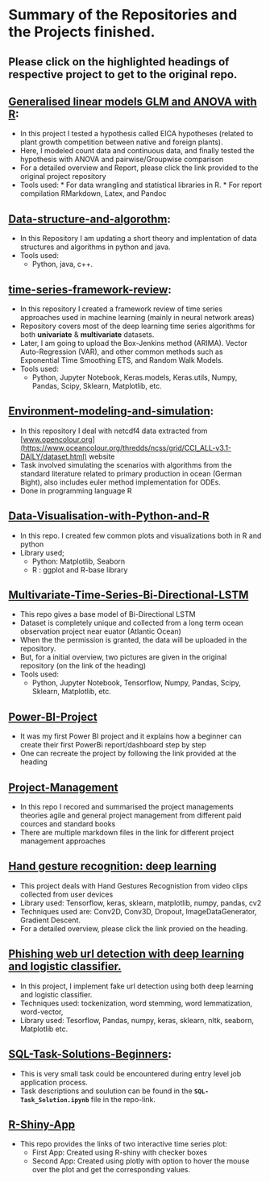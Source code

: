 # Summary of the Repositories and the Projects finished.
## Please click on the highlighted headings of respective project to get to the original repo.

## [Generalised linear models GLM and ANOVA with R](https://github.com/sarker2018/Generalized-Linear-Models-GLM-and-ANOVA):
* In this project I tested a hypothesis called EICA hypotheses (related to plant growth competition between native and foreign plants).
* Here, I modeled count data and continuous data, and finally tested the hypothesis with ANOVA and pairwise/Groupwise comparison
* For a detailed overview and Report, please click the link provided to the original project repository
* Tools used: 
      * For data wrangling and statistical libraries in R.
      * For report compilation RMarkdown, Latex, and Pandoc

## [Data-structure-and-algorothm](https://github.com/sarker2018/Data-Structure-Algorithms):
* In this Repository I am updating a short theory and implentation of data structures and algorithms in python and java.
* Tools used:
     * Python, java, c++.

## [time-series-framework-review](https://github.com/sarker2018/time-series-framework-review):
* In this repository I created a framework review of time series approaches used in machine learning (mainly in neural network areas)
* Repository covers most of the deep learning time series algorithms for both __univariate__ & __multivariate__ datasets.
* Later, I am going to upload the Box-Jenkins method (ARIMA). Vector Auto-Regression (VAR), and other common methods such as Exponential Time Smoothing ETS, and Random Walk Models.
* Tools used:
     * Python, Jupyter Notebook, Keras.models, Keras.utils, Numpy, Pandas, Scipy, Sklearn, Matplotlib, etc.
## [Environment-modeling-and-simulation](https://github.com/sarker2018/Environment-modeling-and-simulation):
* In this repository I deal with netcdf4 data extracted from [www.opencolour.org](https://www.oceancolour.org/thredds/ncss/grid/CCI_ALL-v3.1-DAILY/dataset.html) website
* Task involved simulating the scenarios with algorithms from the standard literature related to primary production in ocean (German Bight), also includes euler method implementation for ODEs.
* Done in programming language R
## [Data-Visualisation-with-Python-and-R](https://github.com/sarker2018/Data-Visualisation-with-Python-and-R)
* In this repo. I created few common plots and visualizations both in R and python
* Library used; 
    * Python: Matplotlib, Seaborn
    * R : ggplot and R-base library

## [Multivariate-Time-Series-Bi-Directional-LSTM](https://github.com/sarker2018/Multivariate-Time-Series-Bi-Directional-LSTM)
* This repo gives a base model of Bi-Directional LSTM
* Dataset is completely unique and collected from a long term ocean observation project near euator (Atlantic Ocean)
* When the the permission is granted, the data will be uploaded in the repository.
* But, for a initial overview, two pictures are given in the original repository (on the link of the heading)
* Tools used:
     * Python, Jupyter Notebook, Tensorflow, Numpy, Pandas, Scipy, Sklearn, Matplotlib, etc.


## [Power-BI-Project](https://github.com/sarker2018/Power-BI-Project-Beginner)
* It was my first Power BI project and it explains how a beginner can create their first PowerBi report/dashboard step by step
* One can recreate the project by following the link provided at the heading

## [Project-Management](https://github.com/sarker2018/Project-Management#project-management)
* In this repo I recored and summarised the project managements theories agile and general project management from different paid cources and standard books
* There are multiple markdown files in the link for different project management approaches
## [Hand gesture recognition: deep learning](https://github.com/sarker2018/Hand-Gesture-Recognition-Deep-Learning)
* This project deals with Hand Gestures Recognistion from video clips collected from user devices
* Library used: Tensorflow, keras, sklearn, matplotlib, numpy, pandas, cv2
* Techniques used are: Conv2D, Conv3D, Dropout, ImageDataGenerator, Gradient Descent.
* For a detailed overview, please click the link provied on the heading.

## [Phishing web url detection with deep learning and logistic classifier.](https://github.com/sarker2018/Phishing-Web-url-Detection-with-Deep-Learning-and-Logistic-classifier)
* In this project, I implement fake url detection using both deep learning and logistic classifier.
* Techniques used: tockenization, word stemming, word lemmatization, word-vector, 
* Library used: Tesorflow, Pandas, numpy, keras, sklearn, nltk, seaborn, Matplotlib etc.

## [SQL-Task-Solutions-Beginners](https://github.com/sarker2018/SQL-Task-Solutions-Beginners):
* This is very small task could  be encountered during entry level job application process. 
* Task descriptions and soulution can be found in the __`SQL-Task_Solution.ipynb`__ file in the repo-link.

## [R-Shiny-App](https://github.com/sarker2018/R-ShinyApp/blob/main/README.md)
* This repo provides the links of two interactive time series plot:
     * First App: Created using R-shiny with checker boxes
     * Second App: Created using plotly with option to hover the mouse over the plot and get the corresponding values.






